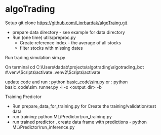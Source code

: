 # algoTrading

Setup 
git clone https://github.com/Liorbardak/algoTraing.git
- prepare data directory - see example for data directory 
- Run (one time)  utils/preproc.py
  - Create reference index - the average of all stocks
  - filter stocks with missing dates  

Run trading simulation
sim.py 

On terminal 
cd C:\Users\dadab\projects\algotrading\algotrading_bot
#.venv\Scripts\activate
.venv2\Scripts\activate

update code and run :
python  basic_code\sim.py
or : 
python  basic_code\sim_runner.py -i <inputdir> -o <output_dir> -b <bot list>

Training
Predictor 
- Run prepare_data_for_training.py for Create the training/validation/test data
- run training:  python  ML\Predictor\run_training.py
- run trained predictor , create data frame with predictions -  python  ML\Predictor\run_inference.py
      